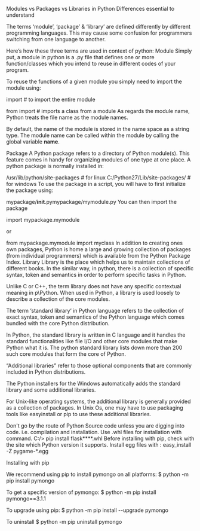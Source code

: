 Modules vs Packages vs Libraries in Python
Differences essential to understand

The terms ‘module’, ‘package’ & ‘library’ are defined differently by different programming languages. This may cause some confusion for programmers switching from one language to another.

Here’s how these three terms are used in context of python:
Module
Simply put, a module in python is a .py file that defines one or more function/classes which you intend to reuse in different codes of your program.

To reuse the functions of a given module you simply need to import the module using:

import <modulename> # to import the entire module

from <modulename> import <classname> # imports a class from a module
As regards the module name, Python treats the file name as the module names.

By default, the name of the  module is stored in the name space as a string type. The module name can be called within the module  by calling the global variable __name__.

Package
A Python package refers to a directory of Python module(s). This feature comes in handy for organizing modules of one type at one place. A python package is normally installed in:

/usr/lib/python/site-packages # for linux
C:/Python27/Lib/site-packages/ # for windows
To use the package in a script, you will have to first initialize the package using:

mypackage/__init__.pymypackage/mymodule.py
You can then import the package

import mypackage.mymodule

or

from mypackage.mymodule import myclass
In addition to creating ones own packages, Python is home a large and growing collection of packages (from individual programmers) which is available from the Python Package Index.
Library
Library is the place which helps us to maintain collections of different books. In the similar way, in python, there is a collection of specific syntax, token and semantics in order to perform specific tasks in Python.

Unlike C or C++, the term library does not have any specific contextual meaning in p\Python. When used in Python, a library is used loosely to describe a collection of the core modules.

The term ‘standard library‘ in Python language refers to the collection of exact syntax, token and semantics of the Python language which comes bundled with the core Python distribution.

In Python, the standard library is written in C language and it handles the standard functionalities like file I/O and other core modules that make Python what it is. The python standard library lists down more than 200 such core modules that form the core of Python.

“Additional libraries” refer to those optional components that are commonly included in Python distributions.

The Python installers for the Windows automatically adds the standard library and some additional libraries.

For Unix-like operating systems, the additional library is generally provided as a collection of packages. In Unix Os, one may have to use packaging tools like easyinstall or pip to use these additional libraries.




Don't go by the route of Python Source code unless you are digging into code. i.e. compilation and installation.
Use .whl files for installation with command. C:/> pip install flask****.whl
Before installing with pip, check with the site which Python version it supports.
Install egg files with : easy_install -Z pygame-*.egg

Installing with pip

We recommend using pip to install pymongo on all platforms:
$ python -m pip install pymongo

To get a specific version of pymongo:
$ python -m pip install pymongo==3.1.1

To upgrade using pip:
$ python -m pip install --upgrade pymongo

To uninstall
$ python -m pip uninstall pymongo
